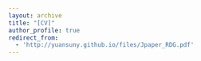 ```yaml
---
layout: archive
title: "[CV]"
author_profile: true
redirect_from:
  - 'http://yuansuny.github.io/files/Jpaper_RDG.pdf'
---
```

